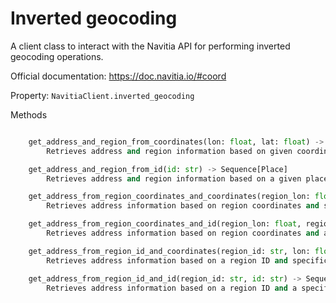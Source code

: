 # Inverted geocoding

A client class to interact with the Navitia API for performing inverted geocoding operations.

Official documentation: <https://doc.navitia.io/#coord>

Property: `NavitiaClient.inverted_geocoding`

Methods

```python

    get_address_and_region_from_coordinates(lon: float, lat: float) -> Sequence[Place]
        Retrieves address and region information based on given coordinates.

    get_address_and_region_from_id(id: str) -> Sequence[Place]
        Retrieves address and region information based on a given place ID.

    get_address_from_region_coordinates_and_coordinates(region_lon: float, region_lat: float, lon: float, lat: float) -> Sequence[Place]
        Retrieves address information based on region coordinates and specific coordinates.

    get_address_from_region_coordinates_and_id(region_lon: float, region_lat: float, id: str) -> Sequence[Place]
        Retrieves address information based on region coordinates and a specific place ID.

    get_address_from_region_id_and_coordinates(region_id: str, lon: float, lat: float) -> Sequence[Place]
        Retrieves address information based on a region ID and specific coordinates.

    get_address_from_region_id_and_id(region_id: str, id: str) -> Sequence[Place]
        Retrieves address information based on a region ID and a specific place ID.
```
